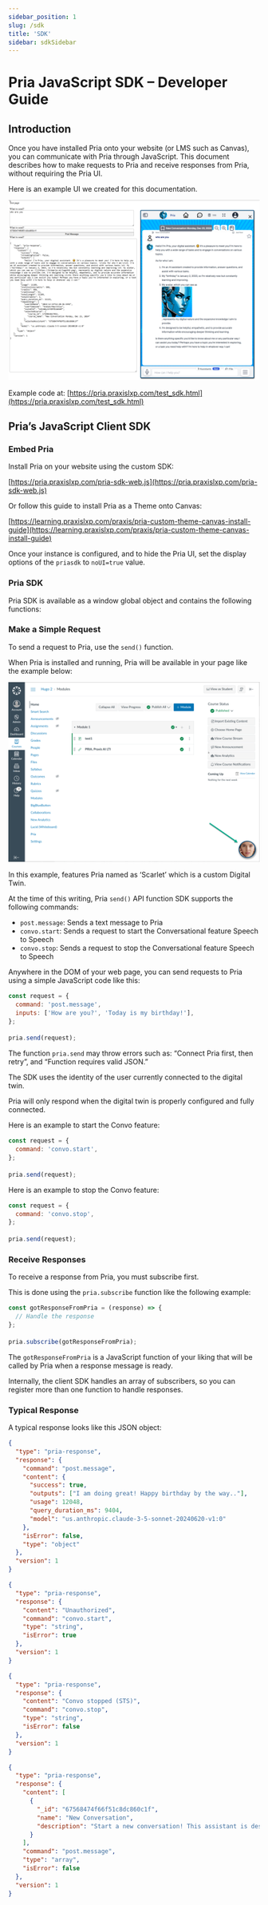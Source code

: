 ```yaml
---
sidebar_position: 1
slug: /sdk
title: 'SDK'
sidebar: sdkSidebar
---
```



# Pria JavaScript SDK – Developer Guide

## Introduction

Once you have installed Pria onto your website (or LMS such as Canvas), you can communicate with Pria through JavaScript. This document describes how to make requests to Pria and receive responses from Pria, without requiring the Pria UI.

Here is an example UI we created for this documentation.


![Example UI](./images/example-ui.webp)


Example code at: [https://pria.praxislxp.com/test_sdk.html](https://pria.praxislxp.com/test_sdk.html)

## Pria’s JavaScript Client SDK

### Embed Pria

Install Pria on your website using the custom SDK:

[https://pria.praxislxp.com/pria-sdk-web.js](https://pria.praxislxp.com/pria-sdk-web.js)

Or follow this guide to install Pria as a Theme onto Canvas:

[https://learning.praxislxp.com/praxis/pria-custom-theme-canvas-install-guide](https://learning.praxislxp.com/praxis/pria-custom-theme-canvas-install-guide)

Once your instance is configured, and to hide the Pria UI, set the display options of the `priasdk` to `noUI=true` value.

### Pria SDK

Pria SDK is available as a window global object and contains the following functions:

### Make a Simple Request

To send a request to Pria, use the `send()` function.

When Pria is installed and running, Pria will be available in your page like the example below:

![Simple Request](./images/simple-request.webp)

In this example, features Pria named as ‘Scarlet’ which is a custom Digital Twin.

At the time of this writing, Pria `send()` API function SDK supports the following commands:

- `post.message`: Sends a text message to Pria
- `convo.start`: Sends a request to start the Conversational feature Speech to Speech
- `convo.stop`: Sends a request to stop the Conversational feature Speech to Speech

Anywhere in the DOM of your web page, you can send requests to Pria using a simple JavaScript code like this:

```javascript
const request = {
  command: 'post.message',
  inputs: ['How are you?', 'Today is my birthday!'],
};

pria.send(request);
```

The function `pria.send` may throw errors such as: “Connect Pria first, then retry”, and “Function requires valid JSON.”

The SDK uses the identity of the user currently connected to the digital twin.

Pria will only respond when the digital twin is properly configured and fully connected.

Here is an example to start the Convo feature:

```javascript
const request = {
  command: 'convo.start',
};

pria.send(request);
```

Here is an example to stop the Convo feature:

```javascript
const request = {
  command: 'convo.stop',
};

pria.send(request);
```

### Receive Responses

To receive a response from Pria, you must subscribe first.

This is done using the `pria.subscribe` function like the following example:

```javascript
const gotResponseFromPria = (response) => {
  // Handle the response
};

pria.subscribe(gotResponseFromPria);
```

The `gotResponseFromPria` is a JavaScript function of your liking that will be called by Pria when a response message is ready.

Internally, the client SDK handles an array of subscribers, so you can register more than one function to handle responses.

### Typical Response

A typical response looks like this JSON object:

```json
{
  "type": "pria-response",
  "response": {
    "command": "post.message",
    "content": {
      "success": true,
      "outputs": ["I am doing great! Happy birthday by the way.."],
      "usage": 12048,
      "query_duration_ms": 9404,
      "model": "us.anthropic.claude-3-5-sonnet-20240620-v1:0"
    },
    "isError": false,
    "type": "object"
  },
  "version": 1
}
```

```json
{
  "type": "pria-response",
  "response": {
    "content": "Unauthorized",
    "command": "convo.start",
    "type": "string",
    "isError": true
  },
  "version": 1
}
```

```json
{
  "type": "pria-response",
  "response": {
    "content": "Convo stopped (STS)",
    "command": "convo.stop",
    "type": "string",
    "isError": false
  },
  "version": 1
}
```

```json
{
  "type": "pria-response",
  "response": {
    "content": [
      {
        "_id": "67568474f66f51c8dc860c1f",
        "name": "New Conversation",
        "description": "Start a new conversation! This assistant is designed to initiate and facilitate fresh, engaging dialogues on a wide range of topics, adapting to the user's interests and needs.✏️ It employs a dynamic approach, utilizing available tools and user memory to personalize interactions, while maintaining a focus on the current conversation's context and goals. The primary benefit of this assistant is its ability to provide tailored, informative, and thought-provoking exchanges that encourage learning, exploration, and meaningful engagement."
      }
    ],
    "command": "post.message",
    "type": "array",
    "isError": false
  },
  "version": 1
}
```
